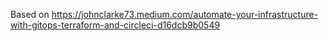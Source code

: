 Based on https://johnclarke73.medium.com/automate-your-infrastructure-with-gitops-terraform-and-circleci-d16dcb9b0549